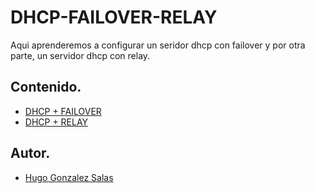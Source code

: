 # DHCP-FAILOVER-RELAY
Aqui aprenderemos a configurar un seridor dhcp con failover y por otra parte, un servidor dhcp con relay.
## Contenido.
- [DHCP + FAILOVER](/contenidos/dhcp.md)
- [DHCP + RELAY](/contenidos/relay.md)

## Autor.

- [Hugo Gonzalez Salas](https://github.com/HugoGonzalezSalas)
